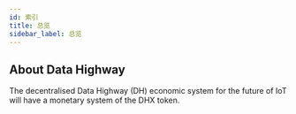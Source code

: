 ```yaml
---
id: 索引
title: 总览
sidebar_label: 总览
---
```


## About Data Highway

The decentralised Data Highway (DH) economic system for the future of IoT will have a monetary system of the DHX token.